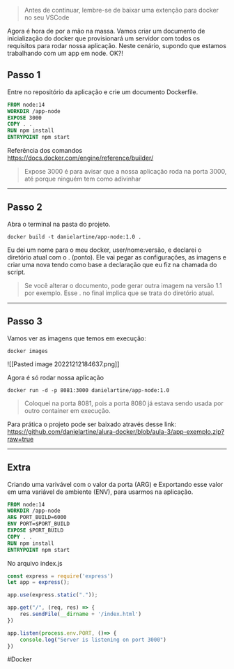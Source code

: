 > Antes de continuar, lembre-se de baixar uma extenção para docker no seu VSCode

Agora é hora de por a mão na massa. Vamos criar um documento de inicialização do docker que provisionará um servidor com todos os requisitos para rodar nossa aplicação. Neste cenário, supondo que estamos trabalhando com um app em node. OK?!

## Passo 1

Entre no repositório da aplicação e crie um documento Dockerfile.

```Dockerfile
FROM node:14
WORKDIR /app-node
EXPOSE 3000
COPY . .
RUN npm install
ENTRYPOINT npm start
```

Referência dos comandos
https://docs.docker.com/engine/reference/builder/

> Expose 3000 é para avisar que a nossa aplicação roda na porta 3000, até porque ninguém tem como adivinhar

----

## Passo 2

Abra o terminal na pasta do projeto.

```
docker build -t danielartine/app-node:1.0 .
```

Eu dei um nome para o meu docker, user/nome:versão, e declarei o diretório atual com o . (ponto).
Ele vai pegar as configurações, as imagens e criar uma nova tendo como base a declaração que eu fiz na chamada do script. 

> Se você alterar o documento, pode gerar outra imagem na versão 1.1 por exemplo. Esse . no final implica que se trata do diretório atual. 

-----

## Passo 3

Vamos ver as imagens que temos em execução: 

```
docker images
```

![[Pasted image 20221212184637.png]]

Agora é só rodar nossa aplicação

```
docker run -d -p 8081:3000 danielartine/app-node:1.0
```

> Coloquei na porta 8081, pois a porta 8080 já estava sendo usada por outro container em execução. 

Para prática o projeto pode ser baixado através desse link: https://github.com/danielartine/alura-docker/blob/aula-3/app-exemplo.zip?raw=true

----

## Extra

Criando uma varivável com o valor da porta (ARG) e Exportando esse valor em uma variável de ambiente (ENV), para usarmos na aplicação.

```Dockerfile
FROM node:14
WORKDIR /app-node
ARG PORT_BUILD=6000
ENV PORT=$PORT_BUILD
EXPOSE $PORT_BUILD
COPY . .
RUN npm install
ENTRYPOINT npm start
```

No arquivo index.js

```javascript
const express = require('express')
let app = express();

app.use(express.static("."));

app.get("/", (req, res) => {
	res.sendFile(__dirname + '/index.html')
})

app.listen(process.env.PORT, ()=> {
	console.log("Server is listening on port 3000")
})
```

#Docker